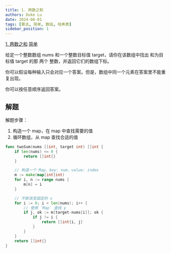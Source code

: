 ```yaml
---
title: 1. 两数之和
authors: Duke Lu
date: 2024-06-01
tags: [算法, 简单, 数组, 哈希表]
sidebar_position: 1
---
```


[1. 两数之和](https://leetcode.cn/problems/two-sum/) 
<a class="tag_node_modules-@docusaurus-theme-classic-lib-theme-Tag-styles-module tagRegular_node_modules-@docusaurus-theme-classic-lib-theme-Tag-styles-module" href="/docs/tags/简单/">简单</a>

给定一个整数数组 nums 和一个整数目标值 target，请你在该数组中找出 和为目标值 target  的那 两个 整数，并返回它们的数组下标。

你可以假设每种输入只会对应一个答案。但是，数组中同一个元素在答案里不能重复出现。

你可以按任意顺序返回答案。

## 解题

解题步骤：
1. 构造一个 map，在 map 中查找需要的值
2. 循环数组，从 map 查找合适的值

```go
func twoSum(nums []int, target int) []int {
	if len(nums) <= 0 {
		return []int{}
	}

	// 构造一个 Map，key: num，value: index
	m := make(map[int]int)
	for i, n := range nums {
		m[n] = i
	}

	// 不断改变固定的 x
	for i := 0; i < len(nums); i++ {
		// 使用 `Map` 查找 y
		if j, ok := m[target-nums[i]]; ok {
			if j != i {
				return []int{i, j}
			}
		}
	}
	return []int{}
}
```